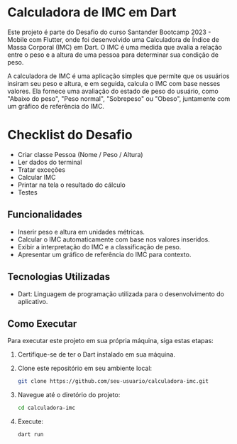 # Calculadora de IMC em Dart

Este projeto é parte do Desafio do curso Santander Bootcamp 2023 - Mobile com Flutter, onde foi desenvolvido uma Calculadora de Índice de Massa Corporal (IMC) em Dart. O IMC é uma medida que avalia a relação entre o peso e a altura de uma pessoa para determinar sua condição de peso.

A calculadora de IMC é uma aplicação simples que permite que os usuários insiram seu peso e altura, e em seguida, calcula o IMC com base nesses valores. Ela fornece uma avaliação do estado de peso do usuário, como "Abaixo do peso", "Peso normal", "Sobrepeso" ou "Obeso", juntamente com um gráfico de referência do IMC.

# Checklist do Desafio
- Criar classe Pessoa (Nome / Peso / Altura)​
- Ler dados do terminal​
- Tratar exceções​
- Calcular IMC ​
- Printar na tela o resultado do cálculo​
- Testes​

## Funcionalidades

- Inserir peso e altura em unidades métricas.
- Calcular o IMC automaticamente com base nos valores inseridos.
- Exibir a interpretação do IMC e a classificação de peso.
- Apresentar um gráfico de referência do IMC para contexto.

## Tecnologias Utilizadas

- Dart: Linguagem de programação utilizada para o desenvolvimento do aplicativo.

## Como Executar

Para executar este projeto em sua própria máquina, siga estas etapas:

1. Certifique-se de ter o Dart instalado em sua máquina.

2. Clone este repositório em seu ambiente local:

   ```bash
   git clone https://github.com/seu-usuario/calculadora-imc.git
   
3. Navegue até o diretório do projeto:
    
   ```bash
   cd calculadora-imc

5.   Execute:
    
     ```bash
     dart run
